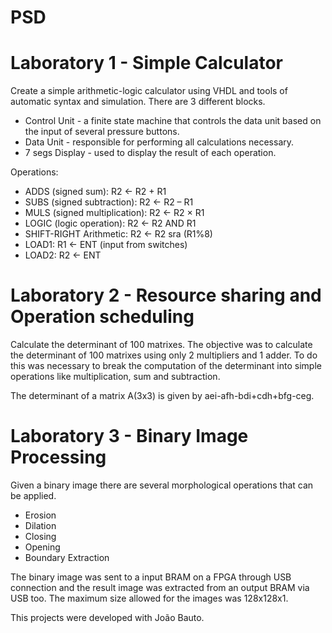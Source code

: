 # PSD
# Laboratory 1 - Simple Calculator

Create a simple arithmetic-logic calculator using VHDL and tools of automatic syntax and simulation.
There are 3 different blocks. 
* Control Unit - a finite state machine that controls the data unit based on the input of several pressure buttons.
* Data Unit - responsible for performing all calculations necessary.
* 7 segs Display - used to display the result of each operation.

Operations:
* ADDS (signed sum): R2 <- R2 + R1
* SUBS (signed subtraction): R2 <- R2 – R1
* MULS (signed multiplication): R2 <- R2 × R1
* LOGIC (logic operation): R2 <- R2 AND R1
* SHIFT-RIGHT Arithmetic: R2 <- R2 sra (R1%8)
* LOAD1: R1 <- ENT (input from switches)
* LOAD2: R2 <- ENT

# Laboratory 2 - Resource sharing and Operation scheduling 

Calculate the determinant of 100 matrixes.
The objective was to calculate the determinant of 100 matrixes using only 2 multipliers and 1 adder. To do this was necessary to break the computation of the determinant into simple operations like multiplication, sum and subtraction.

The determinant of a matrix A(3x3) is given by aei-afh-bdi+cdh+bfg-ceg.

# Laboratory 3 - Binary Image Processing 

Given a binary image there are several morphological operations that can be applied.
* Erosion 
* Dilation
* Closing
* Opening
* Boundary Extraction

The binary image was sent to a input BRAM on a FPGA through USB connection and the result image was extracted from an output BRAM via USB too. The maximum size allowed for the images was 128x128x1.

This projects were developed with João Bauto.
